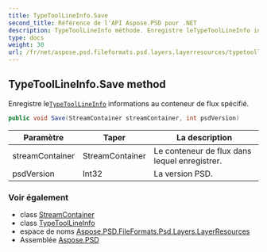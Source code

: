```yaml
---
title: TypeToolLineInfo.Save
second_title: Référence de l'API Aspose.PSD pour .NET
description: TypeToolLineInfo méthode. Enregistre leTypeToolLineInfo informations au conteneur de flux spécifié.
type: docs
weight: 30
url: /fr/net/aspose.psd.fileformats.psd.layers.layerresources/typetoollineinfo/save/
---
```

## TypeToolLineInfo.Save method

Enregistre le[`TypeToolLineInfo`](../) informations au conteneur de flux spécifié.

```csharp
public void Save(StreamContainer streamContainer, int psdVersion)
```

| Paramètre | Taper | La description |
| --- | --- | --- |
| streamContainer | StreamContainer | Le conteneur de flux dans lequel enregistrer. |
| psdVersion | Int32 | La version PSD. |

### Voir également

* class [StreamContainer](../../../aspose.psd/streamcontainer/)
* class [TypeToolLineInfo](../)
* espace de noms [Aspose.PSD.FileFormats.Psd.Layers.LayerResources](../../typetoollineinfo/)
* Assemblée [Aspose.PSD](../../../)


